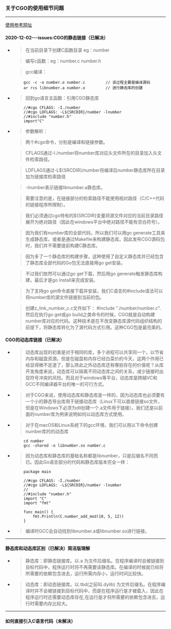 ### 关于CGO的使用细节问题
-----------------------------------------------------------------------

[使用参考网址](https://www.cntofu.com/book/73/index.html)


#### 2020-12-02---issues:CGO的静态链接（已解决）

-   >在当前目录下创建C函数目录 eg：number


	>编写c函数：eg：number.c number.h

    >gcc编译：
```
        gcc -c -o number.o number.c	        // 该过程主要是编译源码
        ar rcs libnumber.a number.o	        // 进行静态库的创建
```
-   >回到go语言主函数：引用CGO静态库

```
        //#cgo CFLAGS: -I./number
        //#cgo LDFLAGS: -L${SRCDIR}/number -lnumber
        //#include "number.h"
        import"C"
```
-   >参数解析：
	
    >两个#cgo命令，分别是编译和链接参数。

    >CFLAGS通过-I./number将number库对应头文件所在的目录加入头文件检索路径。

	>LDFLAGS通过-L${SRCDIR}/number将编译后number静态库所在目录加为链接库检索路径
	 
    >-lnumber表示链接libnumber.a静态库。
	
    >需要注意的是，在链接部分的检索路径不能使用相对路径（C/C++代码的链接程序所限制）。
	
    >我们必须通过cgo特有的${SRCDIR}变量将源文件对应的当前目录路径展开为绝对路径（因此在windows平台中绝对路径不能有空白符号）。
	
    >因为我们有number库的全部代码，所以我们可以用go generate工具来生成静态库，或者是通过Makefile来构建静态库。因此发布CGO源码包时，我们并不需要提前构建C静态库。

    >因为多了一个静态库的构建步骤，这种使用了自定义静态库并已经包含了静态库全部代码的Go包无法直接用go get安装。
	
    >不过我们依然可以通过go get下载，然后用go generate触发静态库构建，最后才是go install来完成安装。
	
    >为了支持go get命令直接下载并安装，我们C语言的#include语法可以将number库的源文件链接到当前的包。

	>创建z_link_number_c.c文件如下：
	>#include "./number/number.c".
    >然后在执行go get或go build之类命令的时候，CGO就是自动构建number库对应的代码。这种技术是在不改变静态库源代码组织结构的前提下，将静态库转化为了源代码方式引用。这种CGO包是最完美的。
	
	
#### CGO的动态库链接（已解决）
	
-   >动态库出现的初衷是对于相同的库，多个进程可以共享同一个，以节省内存和磁盘资源。但是在磁盘和内存已经白菜价的今天，这两个作用已经显得微不足道了，那么除此之外动态库还有哪些存在的价值呢？从库开发角度来说，动态库可以隔离不同动态库之间的关系，减少链接时出现符号冲突的风险。而且对于windows等平台，动态库是跨越VC和GCC不同编译器平台的唯一的可行方式。
-	>对于CGO来说，使用动态库和静态库是一样的，因为动态库也必须要有一个小的静态导出库用于链接动态库（Linux下可以直接链接so文件，但是在Windows下必须为dll创建一个.a文件用于链接）。我们还是以前面的number库为例来说明如何以动态库方式使用。
	
    
-   >对于在macOS和Linux系统下的gcc环境，我们可以用以下命令创建number库的的动态库
```
        cd number
        gcc -shared -o libnumber.so number.c
```
-   >因为动态库和静态库的基础名称都是libnumber，只是后缀名不同而已。因此Go语言部分的代码和静态库版本完全一样：
```
        package main

        //#cgo CFLAGS: -I./number
        //#cgo LDFLAGS: -L${SRCDIR}/number -lnumber
        //
        //#include "number.h"
        import "C"
        import "fmt"

        func main() {
            fmt.Println(C.number_add_mod(10, 5, 12))
        }
```
-   >编译时GCC会自动找到libnumber.a或libnumber.so进行链接。
	
-----------------------------------------------------------------------

#### 静态库和动态库区别（已解决）简洁版理解

-   >静态库：即静态链接库。以.a 为文件后缀名。在程序编译时会被链接到目标代码中，程序运行时将不再需要该静态库。在编译的时候就已经将所需要的依赖包含进去，运行所需内存小，运行时间比较快。
  
-	>动态库：即动态链接库。以.tbd(之前叫.dylib) 为文件后缀名。在程序编译时并不会被链接到目标代码中，而是在程序运行是才被载入，因此在程序运行时还需要动态库存在,在运行是才将所需要的依赖包含进去，运行时需要内存比较大。

-----------------------------------------------------------------------

#### 如何直接引入C语言代码（未解决）